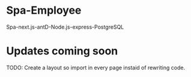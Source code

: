 # Spa-Employee
Spa-next.js-antD-Node.js-express-PostgreSQL


# Updates coming soon
TODO: Create a layout so import in every page instaid of rewriting code.
